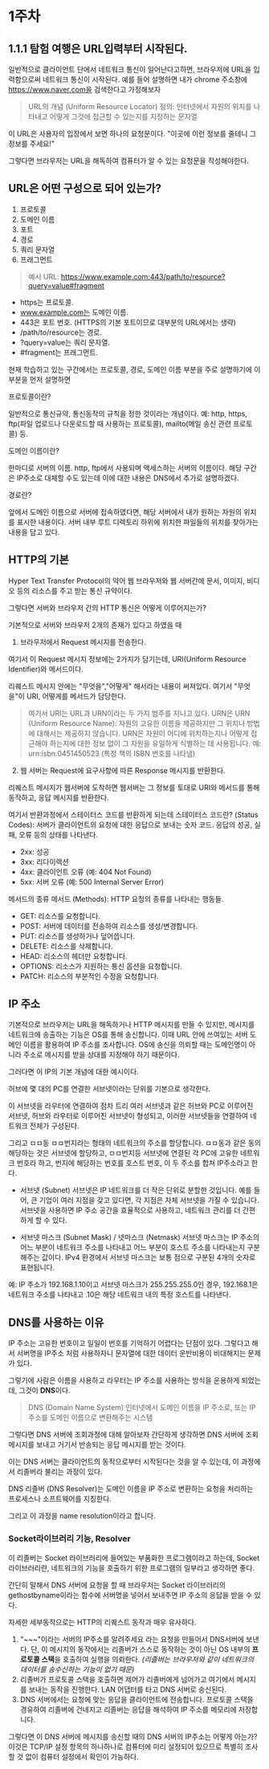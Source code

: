 # 1주차

## 1.1.1 탐험 여행은 URL입력부터 시작된다.

일반적으로 클라이언트 단에서 네트워크 통신이 일어난다고하면, 브라우저에 URL을 입력함으로써 네트워크 통신이 시작된다.
예를 들어 설명하면 내가 chrome 주소창에 https://www.naver.com을 검색한다고 가정해보자

> URL의 개념 (Uniform Resource Locator) 
> 정의: 인터넷에서 자원의 위치를 나타내고 어떻게 그것에 접근할 수 있는지를 지정하는 문자열

이 URL은 사용자의 입장에서 보면 하나의 요청문이다.
"이곳에 이런 정보를 줄테니 그 정보를 주세요!"

그렇다면 브라우저는 URL을 해독하여 컴퓨터가 알 수 있는 요청문을 작성해야한다. 

## URL은 어떤 구성으로 되어 있는가?

1. 프로토콜
2. 도메인 이름
3. 포트
4. 경로
5. 쿼리 문자열
6. 프래그먼트

>예시 URL: https://www.example.com:443/path/to/resource?query=value#fragment

* https는 프로토콜.
* www.example.com는 도메인 이름.
* 443은 포트 번호. (HTTPS의 기본 포트이므로 대부분의 URL에서는 생략)
* /path/to/resource는 경로.
* ?query=value는 쿼리 문자열.
* #fragment는 프래그먼트.

현재 학습하고 있는 구간에서는 프로토콜, 경로, 도메인 이름 부분을 주로 설명하기에 이 부분을 먼저 설명하면

프로토콜이란?

일반적으로 통신규약, 통신동작의 규칙을 정한 것이라는 개념이다.
예: http, https, ftp(파일 업로드나 다운로드할 때 사용하는 프로토콜), mailto(메일 송신 관련 프로토콜) 등.

도메인 이름이란?

한마디로 서버의 이름. http, ftp에서 사용되며 액세스하는 서버의 이름이다.
해당 구간은 IP주소로 대체할 수도 있는데 이에 대한 내용은 DNS에서 추가로 설명하겠다.

경로란?

앞에서 도메인 이름으로 서버에 접속하였다면, 해당 서버에서 내가 원하는 자원의 위치를 표시한 내용이다.
서버 내부 루트 디렉토리 하위에 위치한 파일들의 위치를 찾아가는 내용을 담고 있다.


## HTTP의 기본

Hyper Text Transfer Protocol의 약어
웹 브라우저와 웹 서버간에 문서, 이미지, 비디오 등의 리소스를 주고 받는 통신 규약이다.

그렇다면 서버와 브라우저 간의 HTTP 통신은 어떻게 이루어지는가?

기본적으로 서버와 브라우저 2개의 존재가 있다고 하였을 때

1. 브라우저에서 Request 메시지를 전송한다.

여기서 이 Request 메시지 정보에는 2가지가 담기는데, URI(Uniform Resource Identifier)와 메서드이다.

리퀘스트 메시지 안에는 "무엇을","어떻게" 해서라는 내용이 써져있다.
여기서 "무엇을"이 URI, 어떻게를 메서드가 담당한다.

> 여기서 URI는 URL과 URN이라는 두 가지 범주를 지니고 있다.
> URN은 URN (Uniform Resource Name): 자원의 고유한 이름을 제공하지만 그 위치나 방법에 대해서는 제공하지 않습니다. URN은 자원이 어디에 위치하는지나 어떻게 접근해야 하는지에 대한 정보 없이 그 자원을 유일하게 식별하는 데 사용됩니다. 예: urn:isbn:0451450523 (특정 책의 ISBN 번호를 나타냄)


2. 웹 서버는 Request에 요구사항에 따른 Response 메시지를 반환한다.

리퀘스트 메시지가 웹서버에 도착하면 웹서버는 그 정보를 토대로 URI와 메서드를 통해 동작하고, 응답 메시지를 반환한다.

여기서 반환과정에서 스테이터스 코드를 반환하게 되는데
스테이터스 코드란? (Status Codes): 서버가 클라이언트의 요청에 대한 응답으로 보내는 숫자 코드. 응답의 성공, 실패, 오류 등의 상태를 나타낸다.

* 2xx: 성공
* 3xx: 리다이렉션
* 4xx: 클라이언트 오류 (예: 404 Not Found)
* 5xx: 서버 오류 (예: 500 Internal Server Error)

메서드의 종류
메서드 (Methods): HTTP 요청의 종류를 나타내는 행동들.

* GET: 리소스를 요청합니다.
* POST: 서버에 데이터를 전송하여 리소스를 생성/변경합니다.
* PUT: 리소스를 생성하거나 덮어씁니다.
* DELETE: 리소스를 삭제합니다.
* HEAD: 리소스의 헤더만 요청합니다.
* OPTIONS: 리소스가 지원하는 통신 옵션을 요청합니다.
* PATCH: 리소스의 부분적인 수정을 요청합니다.

## IP 주소

기본적으로 브라우저는 URL을 해독하거나 HTTP 메시지를 만들 수 있지만, 메시지를 네트워크에 송출하는 기능은 OS를 통해 송신합니다.
이때 URL 안에 쓰여있는 서버 도메인 이름을 활용하여 IP 주소를 조사합니다.
OS에 송신을 의뢰할 때는 도메인명이 아니라 주소로 메시지를 받을 상대를 지정해야 하기 때문이다.

그러다면 이 IP의 기본 개념에 대한 예시이다.

허브에 몇 대의 PC를 연결한 서브넷이라는 단위를 기본으로 생각한다.

이 서브넷을 라우터에 연결하여 점차 트리 여러 서브넷과 같은 허브와 PC로 이루어진 서브넷, 허브와 라우터로 이루어진 서브넷이 형성되고, 이러한 서브넷들을 연결하여 네트워크 전체가 구성된다.

그리고 ㅁㅁ동 ㅁㅁ번지라는 형태의 네트워크의 주소를 할당합니다.
ㅁㅁ동과 같은 동의 해당하는 것은 서브넷에 할당하고, ㅁㅁ번지등 서브넷에 연결된 각 PC에 고유한 네트워크 번호라 하고, 번지에 해당하는 번호를 호스트 번호, 이 두 주소를 합쳐 IP주소라고 한다.


* 서브넷 (Subnet)
서브넷은 IP 네트워크를 더 작은 단위로 분할한 것입니다. 예를 들어, 큰 기업이 여러 지점을 갖고 있다면, 각 지점은 자체 서브넷을 가질 수 있습니다. 서브넷을 사용하면 IP 주소 공간을 효율적으로 사용하고, 네트워크 관리를 더 간편하게 할 수 있다.

* 서브넷 마스크 (Subnet Mask) / 넷마스크 (Netmask)
서브넷 마스크는 IP 주소의 어느 부분이 네트워크 주소를 나타내고 어느 부분이 호스트 주소를 나타내는지 구분해주는 값이다. IPv4 환경에서 서브넷 마스크는 보통 점으로 구분된 4개의 숫자로 표현됩니다.

예: IP 주소가 192.168.1.10이고 서브넷 마스크가 255.255.255.0인 경우, 192.168.1은 네트워크 주소를 나타내고 .10은 해당 네트워크 내의 특정 호스트를 나타낸다.

## DNS를 사용하는 이유

IP 주소는 고유한 번호이고 일일이 번호를 기억하기 어렵다는 단점이 있다.
그렇다고 해서 서버명을 IP주소 처럼 사용하자니 문자열에 대한 데이터 운반비용이 비대해지는 문제가 있다.

그렇기에 사람은 이름을 사용하고 라우터는 IP 주소를 사용하는 방식을 운용하게 되었는데, 그것이 **DNS**이다.

>DNS (Domain Name System)
인터넷에서 도메인 이름을 IP 주소로, 또는 IP 주소를 도메인 이름으로 변환해주는 시스템

그렇다면 DNS 서버에 조회과정에 대해 알아보자
간단하게 생각하면 DNS 서버에 조회메시지를 보내고 거기서 반송되는 응답 메시지를 받는 것이다.

이는 DNS 서버는 클라이언트의 동작으로부터 시작된다는 것을 알 수 있는데, 이 과정에서 리졸버라 불리는 과정이 있다.

DNS 리졸버 (DNS Resolver)는 도메인 이름을 IP 주소로 변환하는 요청을 처리하는 프로세스나 소프트웨어를 지칭한다.

그리고 이 과정을 name resolution이라고 합니다.

### Socket라이브러리 기능, Resolver
이 리졸버는 Socket 라이브러리에 들어있는 부품화한 프로그램이라고 하는데,
Socket 라이브러리란, 네트워크의 기능을 호출하기 위한 프로그램의 일부라고 생각하면 좋다.

간단히 말해서 DNS 서버에 요청을 할 때 브라우저는 Socket 라이브러리의 gethostbyname이라는 함수에
서버명을 넣어서 보내주면 IP 주소의 응답을 받을 수 있다.

자세한 세부동작으로는 HTTP의 리퀘스트 동작과 매우 유사하다.
1. "~~~"이라는 서버의 IP주소를 알려주세요 라는 요청을 만들어서 DNS서버에 보낸다.
단, 이 메시지의 동작에서는 리졸버가 스스로 동작하는 것이 아닌 OS 내부의 **프로토콜 스택**을 호출하여 실행을 의뢰한다.
*(리졸버는 브라우저와 같이 네트워크의 데이터를 송수신하는 기능이 없기 때문)*
2. 리졸버가 프로토콜 스택을 호출하면 제어가 리졸버에게 넘어가고 여기에서 메시지를 보내는 동작을 진행한다. LAN 어댑터를 타고 DNS 서버로 송신된다.
3. DNS 서버에서는 요청에 맞는 응답을 클라이언트에 전송합니다. 프로토콜 스택을 경유하여 리졸버에 건네지고 리졸버는 응답을 해석하여 IP 주소를 메모리에 저장합니다.

그렇다면 이 DNS 서버에 메시지를 송신할 때의 DNS 서버의 IP주소는 어떻게 아는가?
이것은 TCP/IP 설정 항목의 하나하나로 컴퓨터에 미리 설정되어 있으므로 특별히 조사할 것 없이
컴퓨터 설정에서 확인이 가능하다.


